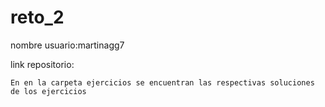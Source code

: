 # reto_2  
nombre usuario:martinagg7

link repositorio:

    En en la carpeta ejercicios se encuentran las respectivas soluciones de los ejercicios 

